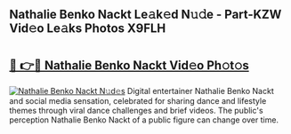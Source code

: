## Nathalie Benko Nackt Le𝚊k𝚎d N𝚞𝚍e - Part-KZW Vid𝚎o Le𝚊ks Photos X9FLH

# <h2><a href="http://fb0t8t.evod.top/?m=Nathalie+Benko+Nackt">🔗 👉🔴 Nathalie Benko Nackt Vid𝚎o Ph𝚘t𝚘s</a></h2>

[![Nathalie Benko Nackt N𝚞d𝚎s](https://i.imgur.com/8V9OHl7.gif)](http://fb0t8t.evod.top/?m=Nathalie+Benko+Nackt)
Digital entertainer Nathalie Benko Nackt and social media sensation, celebrated for sharing dance and lifestyle themes through viral dance challenges and brief videos. The public's perception Nathalie Benko Nackt of a public figure can change over time. 
